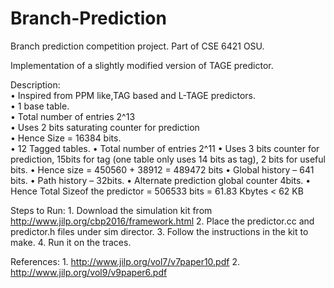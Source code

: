 # Branch-Prediction
Branch prediction competition project. Part of CSE 6421 OSU.

Implementation of a slightly modified version of TAGE predictor.

Description:<br/>
    • Inspired from PPM like,TAG based and L-TAGE predictors.<br/>
    • 1 base table.<br />
        • Total number of entries 2^13 <br/>
        • Uses 2 bits saturating counter for prediction<br />
        • Hence Size = 16384 bits.<br />
    • 12 Tagged tables.
        • Total number of entries 2^11
        • Uses 3 bits counter for prediction, 15bits for tag (one table only uses 14 bits as tag), 2 bits for useful bits.
        • Hence size = 450560 + 38912 = 489472 bits
    • Global history – 641 bits.
    • Path history – 32bits.
    • Alternate prediction global counter 4bits.
    • Hence Total Sizeof the predictor = 506533 bits = 61.83 Kbytes < 62 KB

Steps to Run:
    1. Download the simulation kit from http://www.jilp.org/cbp2016/framework.html
    2. Place the predictor.cc and predictor.h files under sim director.
    3. Follow the instructions in the kit to make.
    4. Run it on the traces.

References:
    1. http://www.jilp.org/vol7/v7paper10.pdf
    2. http://www.jilp.org/vol9/v9paper6.pdf
